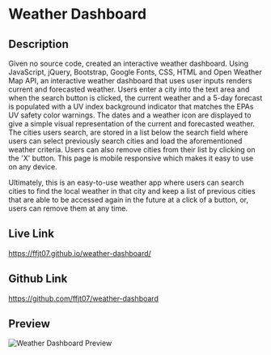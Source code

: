 # Weather Dashboard

## Description

Given no source code, created an interactive weather dashboard.  Using JavaScript, jQuery, Bootstrap, Google Fonts, CSS, HTML and Open Weather Map API, an interactive weather dashboard that uses user inputs renders current and forecasted weather.  Users enter a city into the text area and when the search button is clicked, the current weather and a 5-day forecast is populated with a UV index background indicator that matches the EPAs UV safety color warnings.  The dates and a weather icon are displayed to give a simple visual representation of the current and forecasted weather.  The cities users search, are stored in a list below the search field where users can select previously search cities and load the aforementioned weather criteria.  Users can also remove cities from their list by clicking on the 'X' button.  This page is mobile responsive which makes it easy to use on any device.

Ultimately, this is an easy-to-use weather app where users can search cities to find the local weather in that city and keep a list of previous cities that are able to be accessed again in the future at a click of a button, or, users can remove them at any time.

## Live Link

https://ffjt07.github.io/weather-dashboard/

## Github Link

https://github.com/ffjt07/weather-dashboard

## Preview

![Weather Dashboard Preview]()


